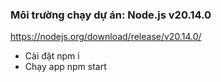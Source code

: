 
### Môi trường chạy dự án: Node.js v20.14.0
https://nodejs.org/download/release/v20.14.0/

- Cài đặt
npm i
- Chạy app
npm start

